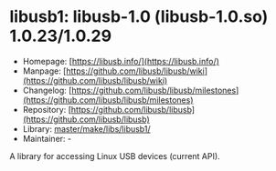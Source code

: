 # libusb1: libusb-1.0 (libusb-1.0.so) 1.0.23/1.0.29
 - Homepage: [https://libusb.info/](https://libusb.info/)
 - Manpage: [https://github.com/libusb/libusb/wiki](https://github.com/libusb/libusb/wiki)
 - Changelog: [https://github.com/libusb/libusb/milestones](https://github.com/libusb/libusb/milestones)
 - Repository: [https://github.com/libusb/libusb](https://github.com/libusb/libusb)
 - Library: [master/make/libs/libusb1/](https://github.com/Freetz-NG/freetz-ng/tree/master/make/libs/libusb1/)
 - Maintainer: -

A library for accessing Linux USB devices (current API).
